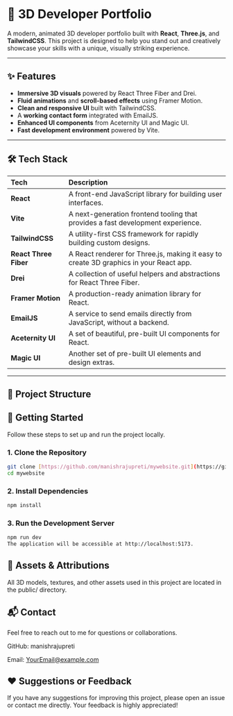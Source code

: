 # 🚀 3D Developer Portfolio

A modern, animated 3D developer portfolio built with **React**, **Three.js**, and **TailwindCSS**. This project is designed to help you stand out and creatively showcase your skills with a unique, visually striking experience.

---

## ✨ Features

-   **Immersive 3D visuals** powered by React Three Fiber and Drei.
-   **Fluid animations** and **scroll-based effects** using Framer Motion.
-   **Clean and responsive UI** built with TailwindCSS.
-   A **working contact form** integrated with EmailJS.
-   **Enhanced UI components** from Aceternity UI and Magic UI.
-   **Fast development environment** powered by Vite.

---

## 🛠 Tech Stack

| Tech               | Description                                                        |
| :----------------- | :----------------------------------------------------------------- |
| **React** | A front-end JavaScript library for building user interfaces.       |
| **Vite** | A next-generation frontend tooling that provides a fast development experience. |
| **TailwindCSS** | A utility-first CSS framework for rapidly building custom designs. |
| **React Three Fiber** | A React renderer for Three.js, making it easy to create 3D graphics in your React app. |
| **Drei** | A collection of useful helpers and abstractions for React Three Fiber. |
| **Framer Motion** | A production-ready animation library for React.                    |
| **EmailJS** | A service to send emails directly from JavaScript, without a backend. |
| **Aceternity UI** | A set of beautiful, pre-built UI components for React.             |
| **Magic UI** | Another set of pre-built UI elements and design extras.            |

---

## 📁 Project Structure


## 🚀 Getting Started

Follow these steps to set up and run the project locally.

### 1. Clone the Repository

```bash
git clone [https://github.com/manishrajupreti/mywebsite.git](https://github.com/manishrajupreti/mywebsite.git)
cd mywebsite
```

### 2. Install Dependencies

```bash
npm install
```

### 3. Run the Development Server

```bash
npm run dev
The application will be accessible at http://localhost:5173.
```

## 🔗 Assets & Attributions
All 3D models, textures, and other assets used in this project are located in the public/ directory.

## 📬 Contact
Feel free to reach out to me for questions or collaborations.

GitHub: manishrajupreti

Email: YourEmail@example.com

## ❤️ Suggestions or Feedback
If you have any suggestions for improving this project, please open an issue or contact me directly. Your feedback is highly appreciated!